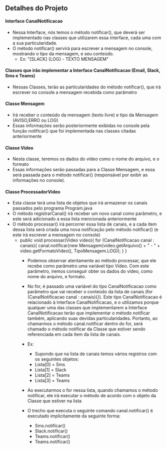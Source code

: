 ## Detalhes do Projeto

#### Interface CanalNotificacao
- Nessa Interface, nós temos o método notificar(), que deverá ser implementado nas classes que utilizarem essa interface, cada uma com a sua particularidade.
- O método notificar() servirá para escrever a mensagem no console, mostrando o tipo da mensagem, e seu conteúdo. 
  - Ex: "[SLACK] {LOG} - TEXTO MENSAGEM"

#### Classes que irão implementar a Interface CanalNotificacao (Email, Slack, Sms e Teams)
- Nessas Classes, terão as particularidades do método notificar(), que irá escrever no console a mensagem recebida como parâmetro

#### Classe Mensagem
- Irá receber o conteúdo da mensagem (texto livre) e tipo da Mensagem (AVISO,ERRO ou LOG)
- Essas informações serão posteriormente exibidas no console pela função notificar() que foi implementada nas classes citadas anteriormente

#### Classe Video
- Nesta classe, teremos os dados do vídeo como o nome do arquivo, e o formato
- Essas informações serão passadas para a Classe Mensagem, e essa será passada para o método notificar() (responsável por exibir as informações no console).

#### Classe ProcessadorVideo
- Esta classe terá uma lista de objetos que irá armazenar os canais passados pelo programa Program.java
- O método registrarCanal() irá receber um novo canal como parâmetro, e este será adicionado a essa lista mencionada anteriormente
- O método processar() irá percorrer essa lista de canais, e a cada item dessa lista será criada uma nova notificação pelo método notificar() (e este irá escrever a mensagem no console)
  - public void processar(Video video){
   for (CanalNotificacao canal : canais){
     canal.notificar(new Mensagem(video.getArquivo() + " - " + video.getFormatoVideo(), TipoMensagem.LOG));
   }
  }
    - Podemos observar atentamente ao método processar, que ele recebe como parâmetro uma variável tipo Video.
      Com este parâmetro, iremos conseguir obter os dados do vídeo, como nome do arquivo, e formato.      
    
    - No for, é passado uma variável do tipo CanalNotificacao como parâmetro que vai receber o conteúdo da lista de canais (for (CanalNotificacao canal : canais){}). 
      Este tipo CanalNotificacao é relacionado à Interface CanalNotificacao, e o utilizamos porque qualquer uma das classes 
      que implementarem a Interface CanalNotificacao terão que implementar o método notificar também, aplicando suas devidas particularidades.
      Portanto, ao chamarmos o método canal.notificar dentro do for, será chamado o método notificar da Classe que estiver sendo referenciada em cada item da lista de canais.
    - Ex:
      - Supondo que na lista de canais temos vários registros com os seguintes objetos:
      - Lista[0] = Sms
      - Lista[1] = Slack
      - Lista[2] = Teams
      - Lista[3] = Teams
    - Ao executarmos o for nessa lista, quando chamamos o método notificar, ele irá executar o método de acordo com o objeto da Classe que estiver na lista
    - O trecho que executa o seguinte comando canal.notificar() é executado implicitamente da seguinte forma:
      - Sms.notificar()
      - Slack.notificar()
      - Teams.notificar()
      - Teams.notificar()

